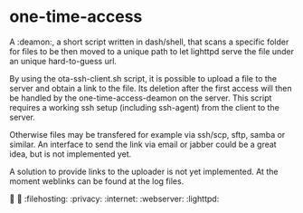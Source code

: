 # one-time-access
A :deamon:, a short script written in dash/shell, that scans a specific folder for files to be then moved to a unique path to let lighttpd serve the file under an unique hard-to-guess url. 

By using the ota-ssh-client.sh script, it is possible to upload a file to the server and obtain a link to the file. Its deletion after the first access will then be handled by the one-time-access-deamon on the server. This script requires a working ssh setup (including ssh-agent) from the client to the server.

Otherwise files may be transfered for example via ssh/scp, sftp, samba or similar. An interface to send the link via email or jabber could be a great idea, but is not implemented yet.

A solution to provide links to the uploader is not yet implemented. At the moment weblinks can be found at the log files.

:shell: :dash: :filehosting: :privacy: :internet: :webserver: :lighttpd:
